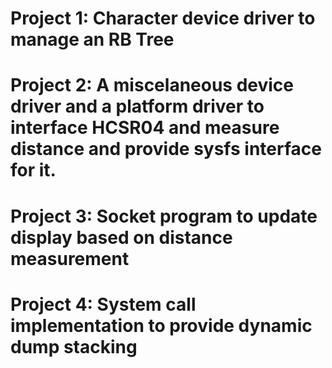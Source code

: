 # Project 1: Character device driver to manage an RB Tree
# Project 2: A miscelaneous device driver and a platform driver to interface HCSR04 and measure distance and provide sysfs interface for it.
# Project 3: Socket program to update display based on distance measurement
# Project 4: System call implementation to provide dynamic dump stacking
